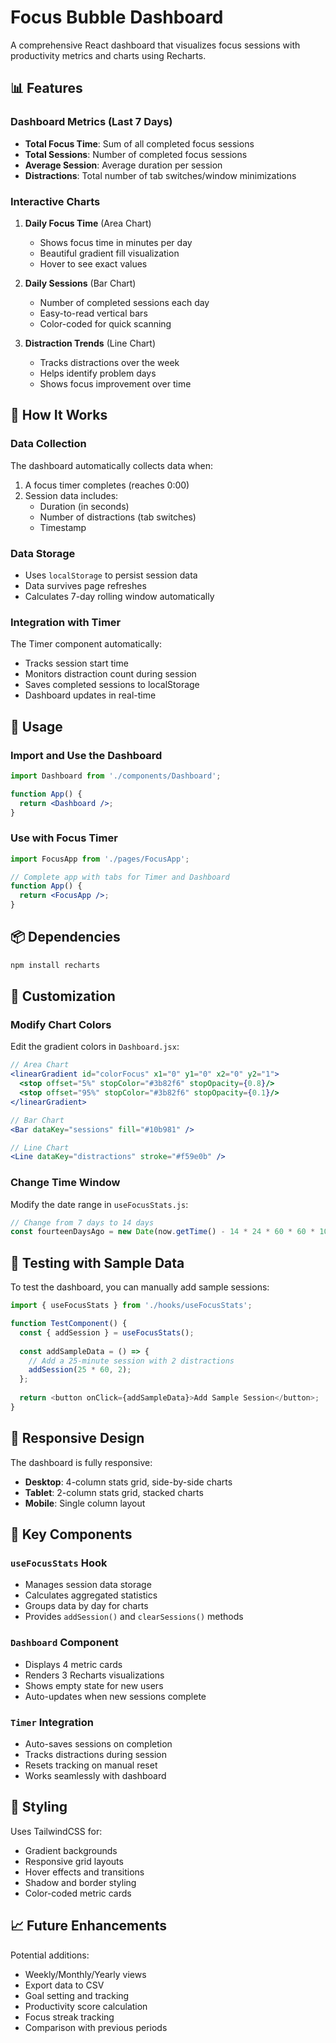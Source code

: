 # Focus Bubble Dashboard

A comprehensive React dashboard that visualizes focus sessions with productivity metrics and charts using Recharts.

## 📊 Features

### Dashboard Metrics (Last 7 Days)
- **Total Focus Time**: Sum of all completed focus sessions
- **Total Sessions**: Number of completed focus sessions
- **Average Session**: Average duration per session
- **Distractions**: Total number of tab switches/window minimizations

### Interactive Charts
1. **Daily Focus Time** (Area Chart)
   - Shows focus time in minutes per day
   - Beautiful gradient fill visualization
   - Hover to see exact values

2. **Daily Sessions** (Bar Chart)
   - Number of completed sessions each day
   - Easy-to-read vertical bars
   - Color-coded for quick scanning

3. **Distraction Trends** (Line Chart)
   - Tracks distractions over the week
   - Helps identify problem days
   - Shows focus improvement over time

## 🎯 How It Works

### Data Collection
The dashboard automatically collects data when:
1. A focus timer completes (reaches 0:00)
2. Session data includes:
   - Duration (in seconds)
   - Number of distractions (tab switches)
   - Timestamp

### Data Storage
- Uses `localStorage` to persist session data
- Data survives page refreshes
- Calculates 7-day rolling window automatically

### Integration with Timer
The Timer component automatically:
- Tracks session start time
- Monitors distraction count during session
- Saves completed sessions to localStorage
- Dashboard updates in real-time

## 🚀 Usage

### Import and Use the Dashboard

```jsx
import Dashboard from './components/Dashboard';

function App() {
  return <Dashboard />;
}
```

### Use with Focus Timer

```jsx
import FocusApp from './pages/FocusApp';

// Complete app with tabs for Timer and Dashboard
function App() {
  return <FocusApp />;
}
```

## 📦 Dependencies

```bash
npm install recharts
```

## 🎨 Customization

### Modify Chart Colors
Edit the gradient colors in `Dashboard.jsx`:

```jsx
// Area Chart
<linearGradient id="colorFocus" x1="0" y1="0" x2="0" y2="1">
  <stop offset="5%" stopColor="#3b82f6" stopOpacity={0.8}/>
  <stop offset="95%" stopColor="#3b82f6" stopOpacity={0.1}/>
</linearGradient>

// Bar Chart
<Bar dataKey="sessions" fill="#10b981" />

// Line Chart
<Line dataKey="distractions" stroke="#f59e0b" />
```

### Change Time Window
Modify the date range in `useFocusStats.js`:

```javascript
// Change from 7 days to 14 days
const fourteenDaysAgo = new Date(now.getTime() - 14 * 24 * 60 * 60 * 1000);
```

## 🧪 Testing with Sample Data

To test the dashboard, you can manually add sample sessions:

```javascript
import { useFocusStats } from './hooks/useFocusStats';

function TestComponent() {
  const { addSession } = useFocusStats();
  
  const addSampleData = () => {
    // Add a 25-minute session with 2 distractions
    addSession(25 * 60, 2);
  };
  
  return <button onClick={addSampleData}>Add Sample Session</button>;
}
```

## 📱 Responsive Design

The dashboard is fully responsive:
- **Desktop**: 4-column stats grid, side-by-side charts
- **Tablet**: 2-column stats grid, stacked charts
- **Mobile**: Single column layout

## 🎯 Key Components

### `useFocusStats` Hook
- Manages session data storage
- Calculates aggregated statistics
- Groups data by day for charts
- Provides `addSession()` and `clearSessions()` methods

### `Dashboard` Component
- Displays 4 metric cards
- Renders 3 Recharts visualizations
- Shows empty state for new users
- Auto-updates when new sessions complete

### `Timer` Integration
- Auto-saves sessions on completion
- Tracks distractions during session
- Resets tracking on manual reset
- Works seamlessly with dashboard

## 🎨 Styling

Uses TailwindCSS for:
- Gradient backgrounds
- Responsive grid layouts
- Hover effects and transitions
- Shadow and border styling
- Color-coded metric cards

## 📈 Future Enhancements

Potential additions:
- Weekly/Monthly/Yearly views
- Export data to CSV
- Goal setting and tracking
- Productivity score calculation
- Focus streak tracking
- Comparison with previous periods
